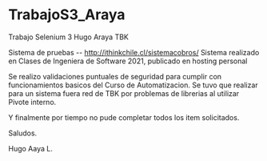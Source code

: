 # TrabajoS3_Araya
Trabajo Selenium 3 Hugo Araya TBK

Sistema de pruebas -- http://ithinkchile.cl/sistemacobros/
Sistema realizado en Clases de Ingeniera de Software 2021, publicado en hosting personal

Se realizo validaciones puntuales de seguridad para cumplir con funcionamientos basicos del Curso de Automatizacion. 
Se tuvo que realizar para un sistema fuera red de TBK por problemas de librerias al utilizar Pivote interno. 

Y finalmente por tiempo no pude completar todos los item solicitados. 

Saludos.

Hugo Aaya L. 
